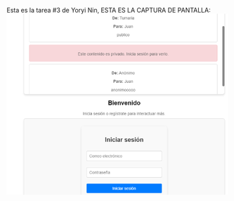Esta es la tarea #3 de Yoryi Nin, ESTA ES LA CAPTURA DE PANTALLA:
![Mi-captura-de-Pantalla](imagen.PNG)
